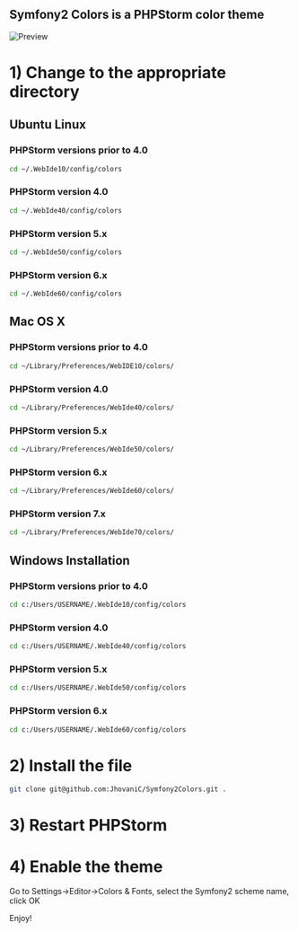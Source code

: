Symfony2 Colors is a PHPStorm color theme
-----------------------------------------

![Preview](http://www.craftitonline.com/wp-content/uploads/2012/05/screenshot.png)

# 1) Change to the appropriate directory

## Ubuntu Linux
### PHPStorm versions prior to 4.0

```bash
cd ~/.WebIde10/config/colors
```

### PHPStorm version 4.0
```bash
cd ~/.WebIde40/config/colors
```

### PHPStorm version 5.x
```bash
cd ~/.WebIde50/config/colors
```

### PHPStorm version 6.x
```bash
cd ~/.WebIde60/config/colors
```

## Mac OS X
### PHPStorm versions prior to 4.0

```bash
cd ~/Library/Preferences/WebIDE10/colors/
```

### PHPStorm version 4.0
```bash
cd ~/Library/Preferences/WebIde40/colors/
```

### PHPStorm version 5.x
```bash
cd ~/Library/Preferences/WebIde50/colors/
```

### PHPStorm version 6.x
```bash
cd ~/Library/Preferences/WebIde60/colors/
```

### PHPStorm version 7.x
```bash
cd ~/Library/Preferences/WebIde70/colors/
```

## Windows Installation
### PHPStorm versions prior to 4.0

```bash
cd c:/Users/USERNAME/.WebIde10/config/colors
```

### PHPStorm version 4.0

```bash
cd c:/Users/USERNAME/.WebIde40/config/colors
```

### PHPStorm version 5.x

```bash
cd c:/Users/USERNAME/.WebIde50/config/colors
```

### PHPStorm version 6.x

```bash
cd c:/Users/USERNAME/.WebIde60/config/colors
```

# 2) Install the file
```bash
git clone git@github.com:JhovaniC/Symfony2Colors.git .
```

# 3) Restart PHPStorm
# 4) Enable the theme

Go to Settings->Editor->Colors & Fonts, select the Symfony2 scheme name, click OK

Enjoy!

